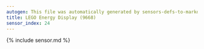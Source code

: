 ```yaml
---
autogen: This file was automatically generated by sensors-defs-to-markdown.py
title: LEGO Energy Display (9668)
sensor_index: 24
---
```


{% include sensor.md %}
